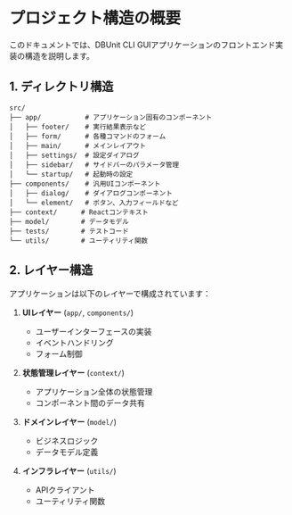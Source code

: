 # プロジェクト構造の概要

このドキュメントでは、DBUnit CLI GUIアプリケーションのフロントエンド実装の構造を説明します。

## 1. ディレクトリ構造

```
src/
├── app/           # アプリケーション固有のコンポーネント
│   ├── footer/    # 実行結果表示など
│   ├── form/      # 各種コマンドのフォーム
│   ├── main/      # メインレイアウト
│   ├── settings/  # 設定ダイアログ
│   ├── sidebar/   # サイドバーのパラメータ管理
│   └── startup/   # 起動時の設定
├── components/    # 汎用UIコンポーネント
│   ├── dialog/    # ダイアログコンポーネント
│   └── element/   # ボタン、入力フィールドなど
├── context/      # Reactコンテキスト
├── model/        # データモデル
├── tests/        # テストコード
└── utils/        # ユーティリティ関数
```

## 2. レイヤー構造

アプリケーションは以下のレイヤーで構成されています：

1. **UIレイヤー** (`app/`, `components/`)
   - ユーザーインターフェースの実装
   - イベントハンドリング
   - フォーム制御

2. **状態管理レイヤー** (`context/`)
   - アプリケーション全体の状態管理
   - コンポーネント間のデータ共有

3. **ドメインレイヤー** (`model/`)
   - ビジネスロジック
   - データモデル定義

4. **インフラレイヤー** (`utils/`)
   - APIクライアント
   - ユーティリティ関数